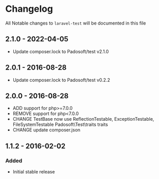 # Changelog

All Notable changes to `laravel-test` will be documented in this file

## 2.1.0 - 2022-04-05

- Update composer.lock to Padosoft/test v2.1.0

## 2.0.1 - 2016-08-28

- Update composer.lock to Padosoft/test v0.2.2

## 2.0.0 - 2016-08-28

- ADD support for php>=7.0.0
- REMOVE support for php<7.0.0
- CHANGE TestBase now use ReflectionTestable, ExceptionTestable, FileSystemTestable Padosoft\Test\traits traits
- CHANGE update composer.json

## 1.1.2 - 2016-02-02

### Added
- Initial stable release
